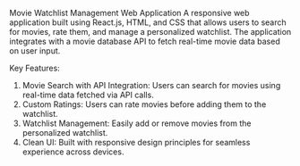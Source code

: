 Movie Watchlist Management Web Application
A responsive web application built using React.js, HTML, and CSS that allows users to search for movies, rate them, and manage a personalized watchlist. The application integrates with a movie database API to fetch real-time movie data based on user input.

Key Features:
1) Movie Search with API Integration: Users can search for movies using real-time data fetched via API calls.
2) Custom Ratings: Users can rate movies before adding them to the watchlist.
3) Watchlist Management: Easily add or remove movies from the personalized watchlist.
4) Clean UI: Built with responsive design principles for seamless experience across devices.
